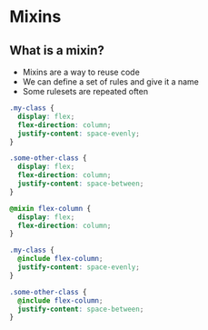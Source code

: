 # Mixins

## What is a mixin?

- Mixins are a way to reuse code
- We can define a set of rules and give it a name
- Some rulesets are repeated often

```css
.my-class {
  display: flex;
  flex-direction: column;
  justify-content: space-evenly;
}

.some-other-class {
  display: flex;
  flex-direction: column;
  justify-content: space-between;
}
```

```scss
@mixin flex-column {
  display: flex;
  flex-direction: column;
}

.my-class {
  @include flex-column;
  justify-content: space-evenly;
}

.some-other-class {
  @include flex-column;
  justify-content: space-between;
}
```
